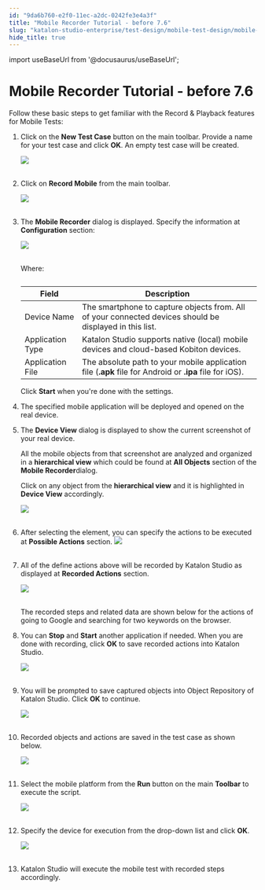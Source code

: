 ```yaml
---
id: "9da6b760-e2f0-11ec-a2dc-0242fe3e4a3f"
title: "Mobile Recorder Tutorial - before 7.6"
slug: "katalon-studio-enterprise/test-design/mobile-test-design/mobile-record-and-spy-utilities/mobile-recorder-tutorial---before-7.6"
hide_title: true
---
```

import useBaseUrl from '@docusaurus/useBaseUrl';


# <a id="id" class="anchor_top_offset"/><a id="ariaid-title1" class="anchor_top_offset"/>Mobile Recorder Tutorial - before 7.6

<p xmlns="http://www.w3.org/1999/xhtml" className="p">Follow these basic steps to get familiar with the Record &amp;   Playback features for Mobile Tests:</p> 
<ol xmlns="http://www.w3.org/1999/xhtml" className="ol"><li className="li">     <p className="p">Click on the <strong className="ph b">New Test Case</strong> button on       the main toolbar. Provide a name for your test case and       click <strong className="ph b">OK</strong>. An empty test case will be       created. </p>     <p className="p">       <img className="image" src={useBaseUrl("https://github.com/katalon-studio/docs-images/raw/master/katalon-studio/docs/record-mobile-utility/image2017-2-23-113A473A35.png")} /><br /><br />     </p>   </li><li className="li">     <p className="p">Click on <strong className="ph b">Record Mobile</strong> from the main       toolbar.</p>     <p className="p">       <img className="image" src={useBaseUrl("https://github.com/katalon-studio/docs-images/raw/master/katalon-studio/docs/record-mobile-utility/image2017-5-21-133A203A26.png")} /><br /><br />     </p>   </li><li className="li">     <p className="p">The <strong className="ph b">Mobile Recorder</strong> dialog is displayed.       Specify the information at <strong className="ph b">Configuration</strong>       section:</p>     <p className="p">       <img className="image" src={useBaseUrl("https://github.com/katalon-studio/docs-images/raw/master/katalon-studio/docs/record-mobile-utility/image2017-8-21-143A03A0.png")} /><br /><br />     </p>     <p className="p">       Where:</p>     <table className="table"><caption /><thead className="thead"><tr className><th className="entry anchor_top_offset" id="id__entry__1">Field</th><th className="entry anchor_top_offset" id="id__entry__2">Description</th></tr></thead><tbody className="tbody"><tr className><td className="entry" headers="id__entry__1 id__entry__2 ">Device Name</td><td className="entry" headers="id__entry__1 id__entry__2 ">The smartphone to capture objects from. All of your connected             devices should be displayed in this list.</td></tr><tr className><td className="entry" headers="id__entry__1 id__entry__2 ">Application Type</td><td className="entry" headers="id__entry__1 id__entry__2 ">Katalon Studio supports native (local) mobile devices and             cloud-based Kobiton devices.</td></tr><tr className><td className="entry" headers="id__entry__1 id__entry__2 ">Application File</td><td className="entry" headers="id__entry__1 id__entry__2 ">The absolute path to your mobile application file             (<strong className="ph b">.apk</strong> file for Android             or <strong className="ph b">.ipa</strong> file for iOS).</td></tr></tbody></table>     <p className="p">Click <strong className="ph b">Start</strong> when you're done with the       settings.</p>   </li><li className="li">     <p className="p">The specified mobile application will be deployed and opened on       the real device. </p>   </li><li className="li">     <p className="p">The <strong className="ph b">Device View</strong> dialog       is displayed to show the current screenshot of your real       device.</p>     <p className="p">       All the mobile objects from that screenshot are analyzed and       organized in a <strong className="ph b">hierarchical view</strong> which       could be found at <strong className="ph b">All Objects</strong> section       of the <strong className="ph b">Mobile Recorder</strong>dialog.</p>     <p className="p">       Click on any object from the <strong className="ph b">hierarchical         view</strong> and it is highlighted in <strong className="ph b">Device         View</strong> accordingly.</p>     <p className="p">       <img className="image" src={useBaseUrl("https://github.com/katalon-studio/docs-images/raw/master/katalon-studio/docs/record-mobile-utility/image2017-8-21-173A93A54.png")} /><br /><br />     </p>   </li><li className="li">     <p className="p">After selecting the element, you can specify the actions to be       executed at <strong className="ph b">Possible Actions</strong> section. <img className="image" src={useBaseUrl("https://github.com/katalon-studio/docs-images/raw/master/katalon-studio/docs/record-mobile-utility/image2017-5-30-143A343A41.png")} /><br /><br />     </p>   </li><li className="li">     <p className="p">All of the define actions above will be recorded       by Katalon Studio as displayed at <strong className="ph b">Recorded         Actions</strong> section.</p>     <p className="p">       <img className="image" src={useBaseUrl("https://github.com/katalon-studio/docs-images/raw/master/katalon-studio/docs/record-mobile-utility/image2017-5-21-133A513A21.png")} /><br /><br />     </p>     <p className="p">       The recorded steps and related data are shown below for the actions       of going to Google and searching for two keywords on the       browser.</p>   </li><li className="li">     <p className="p">You       can <strong className="ph b">Stop</strong> and <strong className="ph b">Start</strong> another       application if needed. When you are done with recording,       click <strong className="ph b">OK</strong> to save recorded actions       into Katalon Studio.</p>     <p className="p">       <img className="image" src={useBaseUrl("https://github.com/katalon-studio/docs-images/raw/master/katalon-studio/docs/record-mobile-utility/image2017-8-24-153A23A49.png")} /><br /><br />     </p>   </li><li className="li">     <p className="p">You will be prompted to save captured objects into Object       Repository of Katalon Studio.       Click <strong className="ph b">OK</strong> to continue.</p>     <p className="p">       <img className="image" src={useBaseUrl("https://github.com/katalon-studio/docs-images/raw/master/katalon-studio/docs/record-mobile-utility/image2017-5-21-133A543A21.png")} /><br /><br />     </p>   </li><li className="li">     <p className="p">Recorded objects and actions are saved in the test case as shown       below.</p>     <p className="p">       <img className="image" src={useBaseUrl("https://github.com/katalon-studio/docs-images/raw/master/katalon-studio/docs/record-mobile-utility/image2017-6-30-193A403A25.png")} /><br /><br />     </p>   </li><li className="li">     <p className="p">Select the mobile platform from       the <strong className="ph b">Run</strong> button on the       main <strong className="ph b">Toolbar</strong> to execute the script.     </p>     <p className="p">       <img className="image" src={useBaseUrl("https://github.com/katalon-studio/docs-images/raw/master/katalon-studio/docs/record-mobile-utility/image2017-5-21-133A573A54.png")} /><br /><br />     </p>   </li><li className="li">     <p className="p">Specify the device for execution from the drop-down list and       click <strong className="ph b">OK</strong>.</p>     <p className="p">       <img className="image" src={useBaseUrl("https://github.com/katalon-studio/docs-images/raw/master/katalon-studio/docs/record-mobile-utility/image2017-5-21-133A593A45.png")} /><br /><br />     </p>   </li><li className="li">     <p className="p">Katalon Studio will execute the mobile test with recorded steps       accordingly.</p>   </li></ol> 
